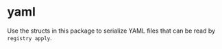 # yaml

Use the structs in this package to serialize YAML files that can be read by `registry apply`.